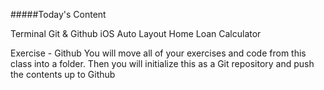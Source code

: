 #####Today's Content

Terminal
Git & Github
iOS Auto Layout
Home Loan Calculator

Exercise - Github
You will move all of your exercises and code from this class into a folder. Then you will initialize this as a Git repository and push the contents up to Github